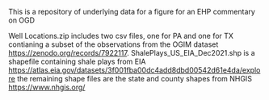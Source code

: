 This is a repository of underlying data for a figure for an EHP commentary on OGD

Well Locations.zip includes two csv files, one for PA and one for TX contianing a subset of the observations from the OGIM dataset https://zenodo.org/records/7922117.
ShalePlays_US_EIA_Dec2021.shp is a shapefile containing shale plays from EIA https://atlas.eia.gov/datasets/3f001fba00dc4add8dbd00542d61e4da/explore
the remaining shape files are the state and county shapes from NHGIS https://www.nhgis.org/
